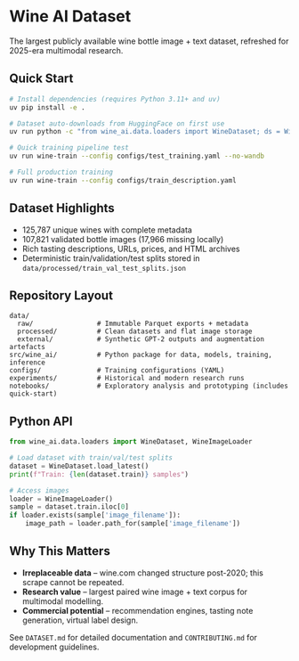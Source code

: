 # Wine AI Dataset

The largest publicly available wine bottle image + text dataset, refreshed for 2025-era
multimodal research.

## Quick Start
```bash
# Install dependencies (requires Python 3.11+ and uv)
uv pip install -e .

# Dataset auto-downloads from HuggingFace on first use
uv run python -c "from wine_ai.data.loaders import WineDataset; ds = WineDataset.load_latest(); print(f'{len(ds.train)} train samples')"

# Quick training pipeline test
uv run wine-train --config configs/test_training.yaml --no-wandb

# Full production training
uv run wine-train --config configs/train_description.yaml
```

## Dataset Highlights
- 125,787 unique wines with complete metadata
- 107,821 validated bottle images (17,966 missing locally)
- Rich tasting descriptions, URLs, prices, and HTML archives
- Deterministic train/validation/test splits stored in `data/processed/train_val_test_splits.json`

## Repository Layout
```
data/
  raw/                # Immutable Parquet exports + metadata
  processed/          # Clean datasets and flat image storage
  external/           # Synthetic GPT-2 outputs and augmentation artefacts
src/wine_ai/          # Python package for data, models, training, inference
configs/              # Training configurations (YAML)
experiments/          # Historical and modern research runs
notebooks/            # Exploratory analysis and prototyping (includes quick-start)
```

## Python API
```python
from wine_ai.data.loaders import WineDataset, WineImageLoader

# Load dataset with train/val/test splits
dataset = WineDataset.load_latest()
print(f"Train: {len(dataset.train)} samples")

# Access images
loader = WineImageLoader()
sample = dataset.train.iloc[0]
if loader.exists(sample['image_filename']):
    image_path = loader.path_for(sample['image_filename'])
```

## Why This Matters
- **Irreplaceable data** – wine.com changed structure post-2020; this scrape cannot be repeated.
- **Research value** – largest paired wine image + text corpus for multimodal modelling.
- **Commercial potential** – recommendation engines, tasting note generation, virtual label design.

See `DATASET.md` for detailed documentation and `CONTRIBUTING.md` for development guidelines.
